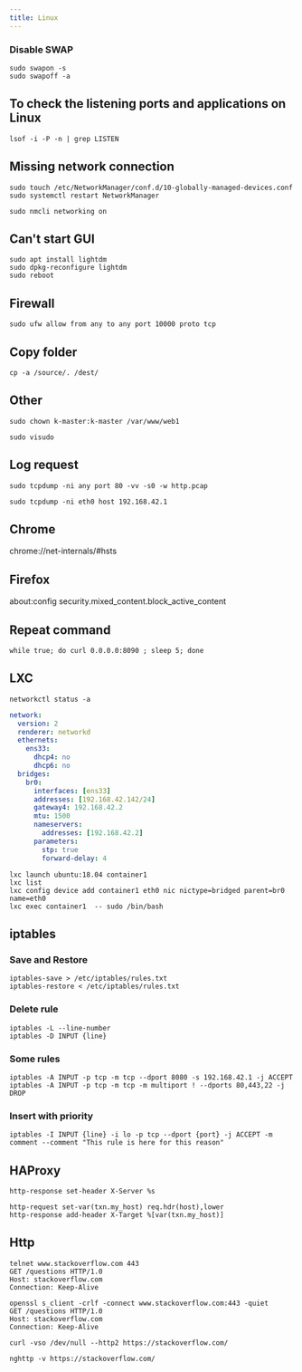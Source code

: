 ```yaml
---
title: Linux
---
```

### Disable SWAP
```
sudo swapon -s
sudo swapoff -a
```
## To check the listening ports and applications on Linux
```
lsof -i -P -n | grep LISTEN
```

## Missing network connection
```
sudo touch /etc/NetworkManager/conf.d/10-globally-managed-devices.conf
sudo systemctl restart NetworkManager

sudo nmcli networking on
```
## Can't start GUI
```
sudo apt install lightdm  
sudo dpkg-reconfigure lightdm   
sudo reboot
```

## Firewall

```
sudo ufw allow from any to any port 10000 proto tcp
```

## Copy folder
```
cp -a /source/. /dest/
```

## Other
```
sudo chown k-master:k-master /var/www/web1
```
```
sudo visudo
```
## Log request
```
sudo tcpdump -ni any port 80 -vv -s0 -w http.pcap

sudo tcpdump -ni eth0 host 192.168.42.1
```
## Chrome
chrome://net-internals/#hsts

## Firefox
about:config
security.mixed_content.block_active_content

## Repeat command
```
while true; do curl 0.0.0.0:8090 ; sleep 5; done
```
## LXC
```
networkctl status -a
```
```yaml
network:
  version: 2
  renderer: networkd
  ethernets:
    ens33:
      dhcp4: no
      dhcp6: no
  bridges:
    br0:
      interfaces: [ens33]
      addresses: [192.168.42.142/24]
      gateway4: 192.168.42.2
      mtu: 1500
      nameservers:
        addresses: [192.168.42.2]
      parameters:
        stp: true
        forward-delay: 4
```
```
lxc launch ubuntu:18.04 container1
lxc list
lxc config device add container1 eth0 nic nictype=bridged parent=br0 name=eth0
lxc exec container1  -- sudo /bin/bash
```
## iptables
### Save and Restore
```
iptables-save > /etc/iptables/rules.txt
iptables-restore < /etc/iptables/rules.txt
```
### Delete rule
```
iptables -L --line-number
iptables -D INPUT {line}
```
### Some rules
```
iptables -A INPUT -p tcp -m tcp --dport 8080 -s 192.168.42.1 -j ACCEPT
iptables -A INPUT -p tcp -m tcp -m multiport ! --dports 80,443,22 -j DROP
```
### Insert with priority
```
iptables -I INPUT {line} -i lo -p tcp --dport {port} -j ACCEPT -m comment --comment "This rule is here for this reason"
```

## HAProxy
```
http-response set-header X-Server %s

http-request set-var(txn.my_host) req.hdr(host),lower
http-response add-header X-Target %[var(txn.my_host)]

```

## Http
```
telnet www.stackoverflow.com 443
GET /questions HTTP/1.0
Host: stackoverflow.com
Connection: Keep-Alive
```
```
openssl s_client -crlf -connect www.stackoverflow.com:443 -quiet
GET /questions HTTP/1.0
Host: stackoverflow.com
Connection: Keep-Alive
```
```
curl -vso /dev/null --http2 https://stackoverflow.com/
```
```
nghttp -v https://stackoverflow.com/
```
